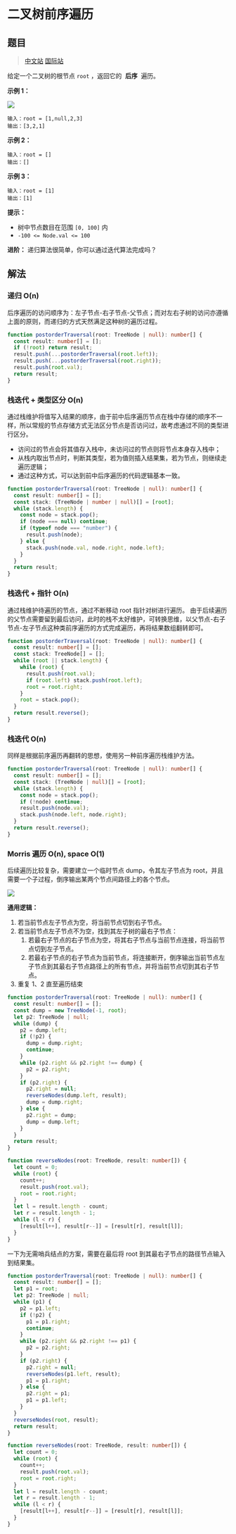 # 二叉树前序遍历

## 题目

> [中文站](https://leetcode-cn.com/problems/binary-tree-postorder-traversal/) [国际站](https://leetcode.com/problems/binary-tree-postorder-traversal/)

给定一个二叉树的根节点 `root` ，返回它的  **后序**  遍历。

**示例 1：**

![](../images/pre-order-traversal-1.jpg)

```
输入：root = [1,null,2,3]
输出：[3,2,1]
```

**示例 2：**

```
输入：root = []
输出：[]
```

**示例 3：**

```
输入：root = [1]
输出：[1]
```

**提示：**

- 树中节点数目在范围 `[0, 100]` 内
- `-100 <= Node.val <= 100`

**进阶：** 递归算法很简单，你可以通过迭代算法完成吗？

## 解法

### 递归 O(n)

后序遍历的访问顺序为：左子节点-右子节点-父节点；而对左右子树的访问亦遵循上面的原则，而递归的方式天然满足这种树的遍历过程。

```typescript
function postorderTraversal(root: TreeNode | null): number[] {
  const result: number[] = [];
  if (!root) return result;
  result.push(...postorderTraversal(root.left));
  result.push(...postorderTraversal(root.right));
  result.push(root.val);
  return result;
}
```

### 栈迭代 + 类型区分 O(n)

通过栈维护将值写入结果的顺序，由于前中后序遍历节点在栈中存储的顺序不一样，所以常规的节点存储方式无法区分节点是否访问过，故考虑通过不同的类型进行区分。

- 访问过的节点会将其值存入栈中，未访问过的节点则将节点本身存入栈中；
- 从栈内取出节点时，判断其类型，若为值则插入结果集，若为节点，则继续走遍历逻辑；
- 通过这种方式，可以达到前中后序遍历的代码逻辑基本一致。

```typescript
function postorderTraversal(root: TreeNode | null): number[] {
  const result: number[] = [];
  const stack: (TreeNode | number | null)[] = [root];
  while (stack.length) {
    const node = stack.pop();
    if (node === null) continue;
    if (typeof node === "number") {
      result.push(node);
    } else {
      stack.push(node.val, node.right, node.left);
    }
  }
  return result;
}
```

### 栈迭代 + 指针 O(n)

通过栈维护待遍历的节点，通过不断移动 root 指针对树进行遍历。
由于后续遍历的父节点需要留到最后访问，此时的栈不太好维护，可转换思维，以父节点-右子节点-左子节点这种类前序遍历的方式完成遍历，再将结果数组翻转即可。

```typescript
function postorderTraversal(root: TreeNode | null): number[] {
  const result: number[] = [];
  const stack: TreeNode[] = [];
  while (root || stack.length) {
    while (root) {
      result.push(root.val);
      if (root.left) stack.push(root.left);
      root = root.right;
    }
    root = stack.pop();
  }
  return result.reverse();
}
```

### 栈迭代 O(n)

同样是根据前序遍历再翻转的思想，使用另一种前序遍历栈维护方法。

```typescript
function postorderTraversal(root: TreeNode | null): number[] {
  const result: number[] = [];
  const stack: (TreeNode | null)[] = [root];
  while (stack.length) {
    const node = stack.pop();
    if (!node) continue;
    result.push(node.val);
    stack.push(node.left, node.right);
  }
  return result.reverse();
}
```

### Morris 遍历 O(n), space O(1)

后续遍历比较复杂，需要建立一个临时节点 dump，令其左子节点为 root，并且需要一个子过程，倒序输出某两个节点间路径上的各个节点。

![](../images/morris_2.jpeg)

**通用逻辑：**

1. 若当前节点左子节点为空，将当前节点切到右子节点。
2. 若当前节点左子节点不为空，找到其左子树的最右子节点：
   1. 若最右子节点的右子节点为空，将其右子节点与当前节点连接，将当前节点切到左子节点。
   2. 若最右子节点的右子节点为当前节点，将连接断开，倒序输出当前节点左子节点到其最右子节点路径上的所有节点，并将当前节点切到其右子节点。
3. 重复 1、2 直至遍历结束

```typescript
function postorderTraversal(root: TreeNode | null): number[] {
  const result: number[] = [];
  const dump = new TreeNode(-1, root);
  let p2: TreeNode | null;
  while (dump) {
    p2 = dump.left;
    if (!p2) {
      dump = dump.right;
      continue;
    }
    while (p2.right && p2.right !== dump) {
      p2 = p2.right;
    }
    if (p2.right) {
      p2.right = null;
      reverseNodes(dump.left, result);
      dump = dump.right;
    } else {
      p2.right = dump;
      dump = dump.left;
    }
  }
  return result;
}

function reverseNodes(root: TreeNode, result: number[]) {
  let count = 0;
  while (root) {
    count++;
    result.push(root.val);
    root = root.right;
  }
  let l = result.length - count;
  let r = result.length - 1;
  while (l < r) {
    [result[l++], result[r--]] = [result[r], result[l]];
  }
}
```

一下为无需哨兵结点的方案，需要在最后将 root 到其最右子节点的路径节点输入到结果集。

```typescript
function postorderTraversal(root: TreeNode | null): number[] {
  const result: number[] = [];
  let p1 = root;
  let p2: TreeNode | null;
  while (p1) {
    p2 = p1.left;
    if (!p2) {
      p1 = p1.right;
      continue;
    }
    while (p2.right && p2.right !== p1) {
      p2 = p2.right;
    }
    if (p2.right) {
      p2.right = null;
      reverseNodes(p1.left, result);
      p1 = p1.right;
    } else {
      p2.right = p1;
      p1 = p1.left;
    }
  }
  reverseNodes(root, result);
  return result;
}

function reverseNodes(root: TreeNode, result: number[]) {
  let count = 0;
  while (root) {
    count++;
    result.push(root.val);
    root = root.right;
  }
  let l = result.length - count;
  let r = result.length - 1;
  while (l < r) {
    [result[l++], result[r--]] = [result[r], result[l]];
  }
}
```
